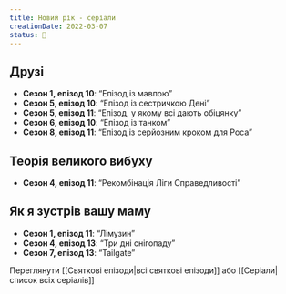 ```yaml
---
title: Новий рік - серіали
creationDate: 2022-03-07
status: 🌱
---
```

## Друзі
- **Сезон 1, епізод 10**: “Епізод із мавпою”
- **Сезон 5, епізод 10**: “Епізод із сестричкою Дені”
- **Сезон 5, епізод 11**: “Епізод, у якому всі дають обіцянку”
- **Сезон 6, епізод 10**: “Епізод із танком”
- **Сезон 8, епізод 11**: “Епізод із серйозним кроком для Роса”

## Теорія великого вибуху
- **Сезон 4, епізод 11**: “Рекомбінація Ліги Справедливості”

## Як я зустрів вашу маму
- **Сезон 1, епізод 11**: “Лімузин”
- **Сезон 4, епізод 13**: “Три дні снігопаду”
- **Сезон 7, епізод 13**: “Tailgate”

Переглянути [[Святкові епізоди|всі святкові епізоди]] або [[Серіали|список всіх серіалів]]

